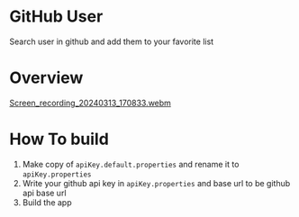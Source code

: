 # GitHub User
Search user in github and add them to your favorite list

# Overview
[Screen_recording_20240313_170833.webm](https://github.com/FaqihS/GitHubUser/assets/110684084/46f8ce38-f72c-48d5-b203-abbd72edb4a0)


# How To build
1. Make copy of `apiKey.default.properties` and rename it to `apiKey.properties`
2. Write your github api key in `apiKey.properties` and base url to be github api base url
3. Build the app

